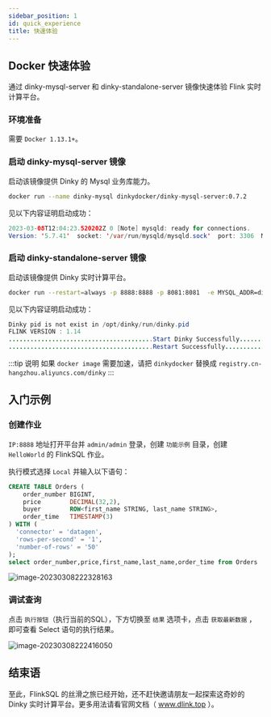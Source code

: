 ```yaml
---
sidebar_position: 1
id: quick_experience
title: 快速体验
---
```

## Docker 快速体验

通过 dinky-mysql-server 和 dinky-standalone-server 镜像快速体验 Flink 实时计算平台。

### 环境准备

需要 `Docker 1.13.1+`。

### 启动 dinky-mysql-server 镜像

启动该镜像提供 Dinky 的 Mysql 业务库能力。

```sh
docker run --name dinky-mysql dinkydocker/dinky-mysql-server:0.7.2
```

见以下内容证明启动成功：

```java
2023-03-08T12:04:23.520202Z 0 [Note] mysqld: ready for connections.
Version: '5.7.41'  socket: '/var/run/mysqld/mysqld.sock'  port: 3306  MySQL Community Server (GPL)
```

### 启动 dinky-standalone-server 镜像

启动该镜像提供 Dinky 实时计算平台。

```sh
docker run --restart=always -p 8888:8888 -p 8081:8081  -e MYSQL_ADDR=dinky-mysql:3306 --name dinky --link dinky-mysql:dinky-mysql dinkydocker/dinky-standalone-server:0.7.2-flink14
```

见以下内容证明启动成功：

```java
Dinky pid is not exist in /opt/dinky/run/dinky.pid
FLINK VERSION : 1.14
........................................Start Dinky Successfully........................................
........................................Restart Successfully........................................
```

:::tip 说明
如果 `docker image` 需要加速，请把 `dinkydocker` 替换成 `registry.cn-hangzhou.aliyuncs.com/dinky`
:::

## 入门示例

### 创建作业

`IP:8888` 地址打开平台并 `admin/admin` 登录，创建 `功能示例` 目录，创建 `HelloWorld` 的 FlinkSQL 作业。

执行模式选择 `Local` 并输入以下语句：

```sql
CREATE TABLE Orders (
    order_number BIGINT,
    price        DECIMAL(32,2),
    buyer        ROW<first_name STRING, last_name STRING>,
    order_time   TIMESTAMP(3)
) WITH (
  'connector' = 'datagen',
  'rows-per-second' = '1',
  'number-of-rows' = '50'
);
select order_number,price,first_name,last_name,order_time from Orders 
```

![image-20230308222328163](http://pic.dinky.org.cn/dinky/docs/zh-CN/quick_start/docker/helloword.png)

### 调试查询

点击 `执行按钮`（执行当前的SQL），下方切换至 `结果` 选项卡，点击 `获取最新数据` ，即可查看 Select 语句的执行结果。

![image-20230308222416050](http://pic.dinky.org.cn/dinky/docs/zh-CN/quick_start/docker/selecttable.png)

## 结束语

至此，FlinkSQL 的丝滑之旅已经开始，还不赶快邀请朋友一起探索这奇妙的 Dinky 实时计算平台。更多用法请看官网文档（ www.dlink.top ）。
